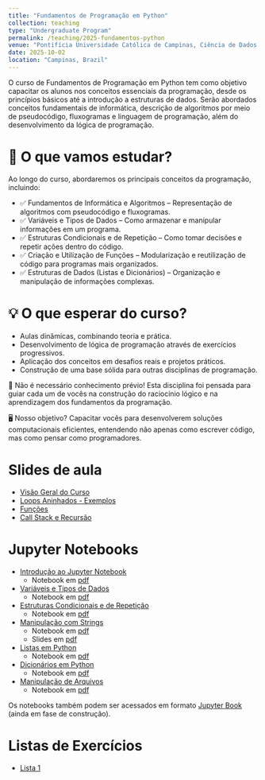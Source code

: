 ```yaml
---
title: "Fundamentos de Programação em Python"
collection: teaching
type: "Undergraduate Program"
permalink: /teaching/2025-fundamentos-python
venue: "Pontifícia Universidade Católica de Campinas, Ciência de Dados e Inteligência Artificial"
date: 2025-10-02
location: "Campinas, Brazil"
---
```


O curso de Fundamentos de Programação em Python tem como objetivo capacitar os alunos nos conceitos essenciais da programação, desde os princípios básicos até a introdução a estruturas de dados. Serão abordados conceitos fundamentais de informática, descrição de algoritmos por meio de pseudocódigo, fluxogramas e linguagem de programação, além do desenvolvimento da lógica de programação. 

# 📌 O que vamos estudar?

Ao longo do curso, abordaremos os principais conceitos da programação, incluindo:

- ✅ Fundamentos de Informática e Algoritmos – Representação de algoritmos com pseudocódigo e fluxogramas.
- ✅ Variáveis e Tipos de Dados – Como armazenar e manipular informações em um programa.
- ✅ Estruturas Condicionais e de Repetição – Como tomar decisões e repetir ações dentro do código.
- ✅ Criação e Utilização de Funções – Modularização e reutilização de código para programas mais organizados.
- ✅ Estruturas de Dados (Listas e Dicionários) – Organização e manipulação de informações complexas.

# 💡 O que esperar do curso?

- Aulas dinâmicas, combinando teoria e prática.
- Desenvolvimento de lógica de programação através de exercícios progressivos.
- Aplicação dos conceitos em desafios reais e projetos práticos.
- Construção de uma base sólida para outras disciplinas de programação.

🔹 Não é necessário conhecimento prévio! Esta disciplina foi pensada para guiar cada um de vocês na construção do raciocínio lógico e na aprendizagem dos fundamentos da programação.

🖥️ Nosso objetivo? Capacitar vocês para desenvolverem soluções computacionais eficientes, entendendo não apenas como escrever código, mas como pensar como programadores.


# Slides de aula

- [Visão Geral do Curso](https://denmartins.github.io/files/lectures/01-FP-VisaoGeral.pdf)
- [Loops Aninhados - Exemplos](https://denmartins.github.io/files/lectures/FP-Exercicios-Loop-Aninhados.pdf)
- [Funções](https://denmartins.github.io/files/lectures/05-FP-Funcoes.pdf)
- [Call Stack e Recursão](https://denmartins.github.io/files/lectures/06-FP-CallStack-Recursao.pdf)

# Jupyter Notebooks

- [Introdução ao Jupyter Notebook](https://denmartins.github.io/files/notebooks/01-FP-ConceitosBasicos.ipynb)
    - Notebook em [pdf](https://denmartins.github.io/files/notebooks/01-FP-ConceitosBasicos.pdf)
- [Variáveis e Tipos de Dados](https://denmartins.github.io/files/notebooks/02-FP-Variaveis-Tipos.ipynb)
    - Notebook em [pdf](https://denmartins.github.io/files/notebooks/02-FP-Variaveis-Tipos.pdf)
- [Estruturas Condicionais e de Repetição](https://denmartins.github.io/files/notebooks/03-FP-Estruturas-de-Controle-e-Loop.ipynb)
    - Notebook em [pdf](https://denmartins.github.io/files/notebooks/03-FP-Estruturas-de-Controle-e-Loop.pdf)
- [Manipulação com Strings](https://denmartins.github.io/files/notebooks/04-FP-Strings.ipynb)
    - Notebook em [pdf](https://denmartins.github.io/files/notebooks/04-FP-Strings.pdf) 
    - Slides em [pdf](https://denmartins.github.io/files/lectures/04-FP-Strings-Slides.pdf)
- [Listas em Python](https://denmartins.github.io/files/notebooks/07-FP-Listas.ipynb)
    - Notebook em [pdf](https://denmartins.github.io/files/notebooks/07-FP-Listas.pdf)
- [Dicionários em Python](https://denmartins.github.io/files/notebooks/08-FP-Dicionarios.ipynb) 
    - Notebook em [pdf](https://denmartins.github.io/files/notebooks/08-FP-Dicionarios.pdf)
- [Manipulação de Arquivos](https://denmartins.github.io/files/notebooks/05-FP-Manipulacao-Arquivos.ipynb) 
    - Notebook em [pdf](https://denmartins.github.io/files/notebooks/05-FP-Manipulacao-Arquivos.pdf)
    
Os notebooks também podem ser acessados em formato [Jupyter Book](https://denmartins.github.io/fundamentos-python-book) (ainda em fase de construção).

# Listas de Exercícios
- [Lista 1](https://denmartins.github.io/files/lectures/FP-Lista-1.pdf)